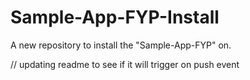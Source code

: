 # Sample-App-FYP-Install
A new repository to install the "Sample-App-FYP" on.

// updating readme to see if it will trigger on push event
